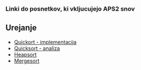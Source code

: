 ### Linki do posnetkov, ki vkljucujejo APS2 snov

## Urejanje
- [Quickort - implementacija](https://www.youtube.com/watch?v=7h1s2SojIRw) 
- [Quicksort - analiza](https://www.youtube.com/watch?v=-qOVVRIZzao)
- [Heapsort](https://www.youtube.com/watch?v=HqPJF2L5h9U)
- [Mergesort](https://www.youtube.com/watch?v=mB5HXBb_HY8)

